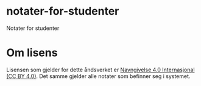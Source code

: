 # notater-for-studenter
Notater  for studenter

# Om lisens
Lisensen som gjelder for dette åndsverket er <a href = "https://creativecommons.org/licenses/by/4.0/deed.no">Navngivelse 4.0 Internasjonal (CC BY 4.0)</a>. Det samme gjelder alle notater som befinner seg i systemet.